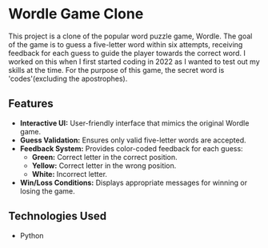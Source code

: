 # Wordle Game Clone

This project is a clone of the popular word puzzle game, Wordle. The goal of the game is to guess a five-letter word within six attempts, receiving feedback for each guess to guide the player towards the correct word. I worked on this when I first started coding in 2022 as I wanted to test out my skills at the time. For the purpose of this game, the secret word is 'codes'(excluding the apostrophes).

## Features

- **Interactive UI:** User-friendly interface that mimics the original Wordle game.
- **Guess Validation:** Ensures only valid five-letter words are accepted.
- **Feedback System:** Provides color-coded feedback for each guess:
  - **Green:** Correct letter in the correct position.
  - **Yellow:** Correct letter in the wrong position.
  - **White:** Incorrect letter.
- **Win/Loss Conditions:** Displays appropriate messages for winning or losing the game.

## Technologies Used

- Python
